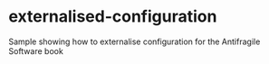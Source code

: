 # externalised-configuration

Sample showing how to externalise configuration for the Antifragile Software book
